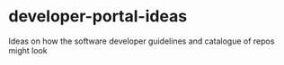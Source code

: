 # developer-portal-ideas
Ideas on how the software developer guidelines and catalogue of repos might look
